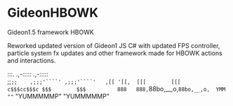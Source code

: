 


# GideonHBOWK
Gideon1.5 framework HBOWK

Reworked updated version of Gideon1 JS C# with updated FPS controller, particle system fx updates and other framework made for HBOWK actions and interactions.



  :::.       .,-:::::   .,-:::::  
  ;;`;;    ,;;;'````' ,;;;'````'  
 ,[[ '[[,  [[[        [[[         
c$$$cc$$$c $$$        $$$         
 888   888,`88bo,__,o,`88bo,__,o, 
 YMM   ""`   "YUMMMMMP" "YUMMMMMP"
